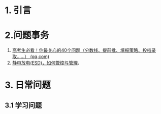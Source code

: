 # 1. 引言

# 2.问题事务
1. [高考生必看！你最关心的40个问题（分数线、提前批、填报策略、投档录取……） (qq.com)](https://mp.weixin.qq.com/s/yogOeC4iSVqTSgniMiEXwA)
2. [静电放电(ESD)，如何管控与管理](https://mp.weixin.qq.com/s/XH36lq55lDjEgF0MLnwIDQ)、

# 3. 日常问题
## 3.1 学习问题 

